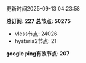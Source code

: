 更新时间2025-09-13 04:23:58

**总订阅: 227**
**总节点: 50275**
- vless节点: 24026
- hysteria2节点: 21

**google ping有效节点: 207**
